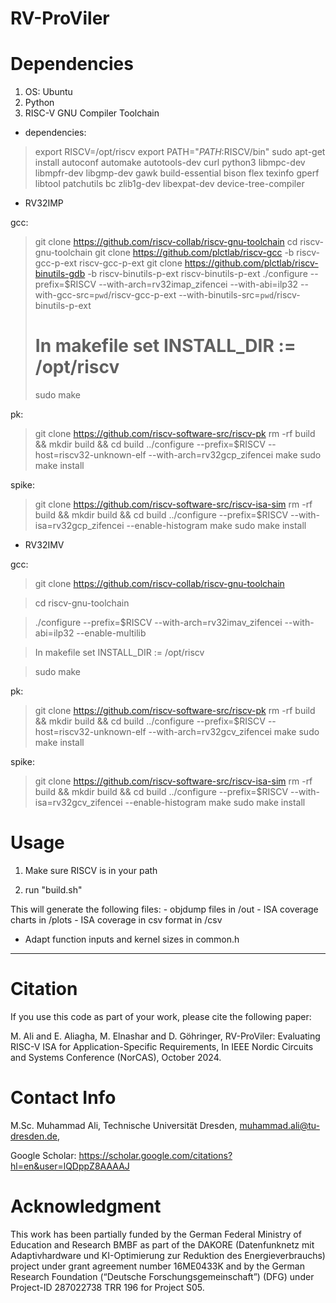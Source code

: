 # RV-ProViler


# Dependencies

1. OS: Ubuntu
2. Python
3. RISC-V GNU Compiler Toolchain
	
* dependencies:

>
>export RISCV=/opt/riscv
>export PATH="$PATH:$RISCV/bin"
>sudo apt-get install autoconf automake autotools-dev curl python3 libmpc-dev libmpfr-dev libgmp-dev gawk build-essential bison flex texinfo gperf libtool patchutils bc zlib1g-dev libexpat-dev device-tree-compiler


* RV32IMP

gcc:

>
>git clone https://github.com/riscv-collab/riscv-gnu-toolchain
>cd riscv-gnu-toolchain
>git clone https://github.com/plctlab/riscv-gcc -b riscv-gcc-p-ext riscv-gcc-p-ext
>git clone https://github.com/plctlab/riscv-binutils-gdb -b riscv-binutils-p-ext riscv-binutils-p-ext
>./configure --prefix=$RISCV --with-arch=rv32imap_zifencei --with-abi=ilp32 --with-gcc-src=`pwd`/riscv-gcc-p-ext --with-binutils-src=`pwd`/riscv-binutils-p-ext
># In makefile set INSTALL_DIR := /opt/riscv
>sudo make

pk:
>
>git clone https://github.com/riscv-software-src/riscv-pk
>rm -rf build && mkdir build && cd build
>../configure --prefix=$RISCV --host=riscv32-unknown-elf --with-arch=rv32gcp_zifencei
>make
>sudo make install

spike:
>
>git clone https://github.com/riscv-software-src/riscv-isa-sim
>rm -rf build && mkdir build && cd build
>../configure --prefix=$RISCV --with-isa=rv32gcp_zifencei --enable-histogram
>make
>sudo make install


* RV32IMV

gcc:
>
>git clone https://github.com/riscv-collab/riscv-gnu-toolchain

>cd riscv-gnu-toolchain

>./configure --prefix=$RISCV --with-arch=rv32imav_zifencei --with-abi=ilp32 --enable-multilib

>In makefile set INSTALL_DIR := /opt/riscv

>sudo make

pk:
>
>git clone https://github.com/riscv-software-src/riscv-pk
>rm -rf build && mkdir build && cd build
>../configure --prefix=$RISCV --host=riscv32-unknown-elf --with-arch=rv32gcv_zifencei
>make
>sudo make install

spike:
>
>git clone https://github.com/riscv-software-src/riscv-isa-sim
>rm -rf build && mkdir build && cd build
>../configure --prefix=$RISCV --with-isa=rv32gcv_zifencei --enable-histogram
>make
>sudo make install

# Usage


1. Make sure RISCV is in your path

2. run "build.sh"

This will generate the following files:
    - objdump files in /out
    - ISA coverage charts in /plots
    - ISA coverage in csv format in /csv

- Adapt function inputs and kernel sizes in common.h

---------------------------------------------------------------------------------------------------

# Citation
If you use this code as part of your work, please cite the following paper:

M. Ali and E. Aliagha, M. Elnashar and D. Göhringer, RV-ProViler: Evaluating RISC-V ISA for Application-Specific Requirements, In IEEE Nordic Circuits and Systems Conference (NorCAS), October 2024.

# Contact Info
M.Sc. Muhammad Ali, Technische Universität Dresden, muhammad.ali@tu-dresden.de,

Google Scholar: https://scholar.google.com/citations?hl=en&user=lQDppZ8AAAAJ

# Acknowledgment
This work has been partially funded by the German Federal Ministry of Education and Research BMBF as part of the DAKORE (Datenfunknetz mit Adaptivhardware und KI-Optimierung zur Reduktion des Energieverbrauchs) project under grant agreement number 16ME0433K and by the German Research Foundation (“Deutsche Forschungsgemeinschaft”) (DFG) under Project-ID 287022738 TRR 196 for Project S05.
